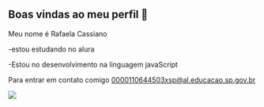 ## Boas vindas ao meu perfil 🤍

 Meu nome é Rafaela Cassiano

 -estou estudando no alura
 
 -Estou no desenvolvimento na linguagem javaScript

 Para entrar em contato comigo
 0000110644503xsp@al.educacao.sp.gov.br
 
![](https://media1.tenor.com/m/VZopxy6unYkAAAAC/good-morning.gif)
